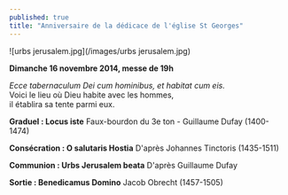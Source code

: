 ```yaml
---
published: true
title: "Anniversaire de la dédicace de l'église St Georges"
---
```


![urbs jerusalem.jpg](/images/urbs jerusalem.jpg)

**Dimanche 16 novembre 2014, messe de 19h**

*Ecce tabernaculum Dei cum hominibus, et habitat cum eis.*  
Voici le lieu où Dieu habite avec les hommes,  
il établira sa tente parmi eux.

**Graduel : Locus iste**
Faux-bourdon du 3e ton - Guillaume Dufay (1400-1474)

**Consécration : O salutaris Hostia**
D'après Johannes Tinctoris (1435-1511)

**Communion : Urbs Jerusalem beata**
D'après Guillaume Dufay 

**Sortie : Benedicamus Domino**
Jacob Obrecht (1457-1505)

